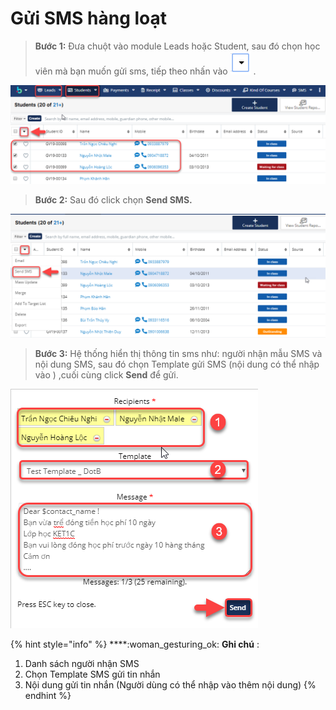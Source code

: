 # Gửi SMS hàng loạt

> **Bước 1:** Đưa chuột vào module Leads hoặc Student, sau đó chọn học viên mà bạn muốn gửi sms, tiếp theo nhấn vào <img src="../../../.gitbook/assets/sms1.png" alt="" data-size="original"> .

![](../../../.gitbook/assets/sms2.png)

> **Bước 2:**&#x20;
> &#x20;Sau đó click chọn **Send SMS.**

![](../../../.gitbook/assets/sms3.png)

> **Bước 3:** Hệ thống hiển thị thông tin sms như: người nhận mẫu SMS và nội dung SMS, sau đó chọn Template gửi SMS (nội dung có thể nhập vào ) ,cuối cùng click **Send** để gửi.

![](../../../.gitbook/assets/sms4.png)

{% hint style="info" %}
****:woman\_gesturing\_ok: **Ghi chú** :

1. Danh sách người nhận SMS
2. Chọn Template SMS gửi tin nhắn&#x20;
3. Nội dung gửi tin nhắn (Người dùng có thể nhập vào thêm nội dung)
{% endhint %}
